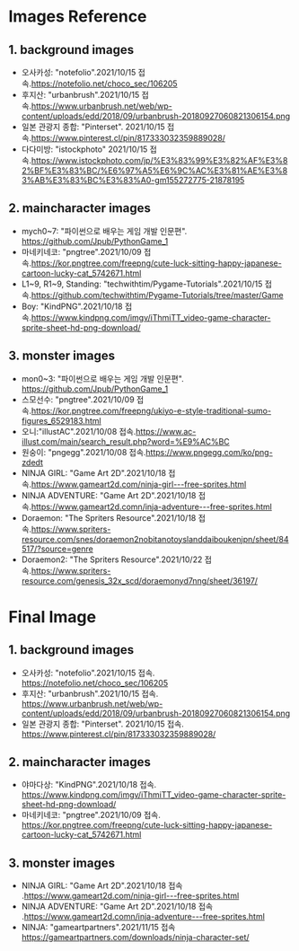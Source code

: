 # Images Reference
## 1. background images
- 오사카성: "notefolio".2021/10/15 접속.https://notefolio.net/choco_sec/106205
- 후지산: "urbanbrush".2021/10/15 접속.https://www.urbanbrush.net/web/wp-content/uploads/edd/2018/09/urbanbrush-20180927060821306154.png 
- 일본 관광지 종합: "Pinterset". 2021/10/15 접속.https://www.pinterest.cl/pin/817333032359889028/
- 다다미방: "istockphoto" 2021/10/15 접속.https://www.istockphoto.com/jp/%E3%83%99%E3%82%AF%E3%82%BF%E3%83%BC/%E6%97%A5%E6%9C%AC%E3%81%AE%E3%83%AB%E3%83%BC%E3%83%A0-gm155272775-21878195

## 2. maincharacter images
- mych0~7: "파이썬으로 배우는 게임 개발 인문편". https://github.com/Jpub/PythonGame_1
- 마네키네코: "pngtree".2021/10/09 접속.https://kor.pngtree.com/freepng/cute-luck-sitting-happy-japanese-cartoon-lucky-cat_5742671.html
- L1~9, R1~9, Standing: "techwithtim/Pygame-Tutorials".2021/10/15 접속.https://github.com/techwithtim/Pygame-Tutorials/tree/master/Game
- Boy: "KindPNG".2021/10/18 접속.https://www.kindpng.com/imgv/iThmiTT_video-game-character-sprite-sheet-hd-png-download/

## 3. monster images
- mon0~3: "파이썬으로 배우는 게임 개발 인문편". https://github.com/Jpub/PythonGame_1
- 스모선수: "pngtree".2021/10/09 접속.https://kor.pngtree.com/freepng/ukiyo-e-style-traditional-sumo-figures_6529183.html
- 오니:"illustAC".2021/10/08 접속.https://www.ac-illust.com/main/search_result.php?word=%E9%AC%BC 
- 원숭이: "pngegg".2021/10/08 접속.https://www.pngegg.com/ko/png-zdedt
- NINJA GIRL: "Game Art 2D".2021/10/18 접속.https://www.gameart2d.com/ninja-girl---free-sprites.html
- NINJA ADVENTURE: "Game Art 2D".2021/10/18 접속.https://www.gameart2d.comn/inja-adventure---free-sprites.html
- Doraemon: "The Spriters Resource".2021/10/18 접속.https://www.spriters-resource.com/snes/doraemon2nobitanotoyslanddaiboukenjpn/sheet/84517/?source=genre
- Doraemon2: "The Spriters Resource".2021/10/22 접속.https://www.spriters-resource.com/genesis_32x_scd/doraemonyd7nng/sheet/36197/

# Final Image
## 1. background images
- 오사카성: "notefolio".2021/10/15 접속.
https://notefolio.net/choco_sec/106205
- 후지산: "urbanbrush".2021/10/15 접속.
https://www.urbanbrush.net/web/wp-content/uploads/edd/2018/09/urbanbrush-20180927060821306154.png 
- 일본 관광지 종합: "Pinterset". 2021/10/15 접속.
https://www.pinterest.cl/pin/817333032359889028/

## 2. maincharacter images
- 야마다상: "KindPNG".2021/10/18 접속.
https://www.kindpng.com/imgv/iThmiTT_video-game-character-sprite-sheet-hd-png-download/
- 마네키네코: "pngtree".2021/10/09 접속.
https://kor.pngtree.com/freepng/cute-luck-sitting-happy-japanese-cartoon-lucky-cat_5742671.html

## 3. monster images
- NINJA GIRL: "Game Art 2D".2021/10/18 접속
.https://www.gameart2d.com/ninja-girl---free-sprites.html
- NINJA ADVENTURE: "Game Art 2D".2021/10/18 접속
.https://www.gameart2d.comn/inja-adventure---free-sprites.html
- NINJA: "gameartpartners".2021/11/15 접속
https://gameartpartners.com/downloads/ninja-character-set/